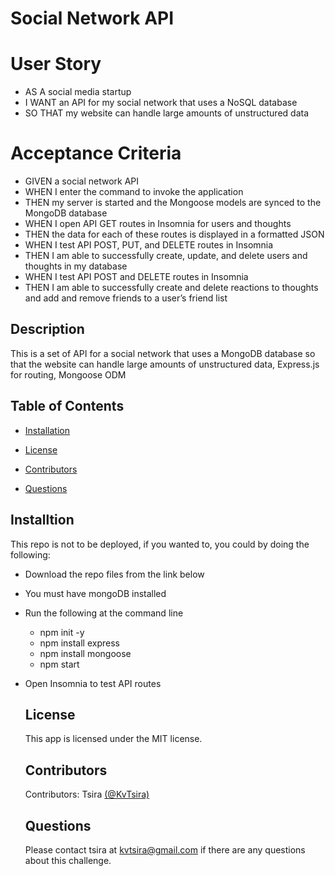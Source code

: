 # Social Network API


# User Story
* AS A social media startup
* I WANT an API for my social network that uses a NoSQL database
* SO THAT my website can handle large amounts of unstructured data

# Acceptance Criteria
* GIVEN a social network API
* WHEN I enter the command to invoke the application
* THEN my server is started and the Mongoose models are synced to the MongoDB database
* WHEN I open API GET routes in Insomnia for users and thoughts
* THEN the data for each of these routes is displayed in a formatted JSON
* WHEN I test API POST, PUT, and DELETE routes in Insomnia
* THEN I am able to successfully create, update, and delete users and thoughts in my database
* WHEN I test API POST and DELETE routes in Insomnia
* THEN I am able to successfully create and delete reactions to thoughts and add and remove friends to a user’s friend list

 ## Description

This is a set of API for a social network that uses a MongoDB database so that the website can handle large amounts of unstructured data, Express.js for routing, Mongoose ODM

## Table of Contents

  * [Installation](#installation)

  * [License](#license)

  * [Contributors](#contributors)

  * [Questions](#questions)


  ## Installtion
  This repo is not to be deployed, if you wanted to, you could by doing the following:

* Download the repo files from the link below
* You must have mongoDB installed
* Run the following at the command line
  - npm init -y
  - npm install express
  - npm install mongoose
  - npm start
* Open Insomnia to test API routes


  ## License
  This app is licensed under the MIT license.

  ## Contributors
  Contributors: Tsira [(@KvTsira)](https://github.com/KvTsira)

  ## Questions 
  Please contact tsira at kvtsira@gmail.com if there are any questions about this challenge. 
